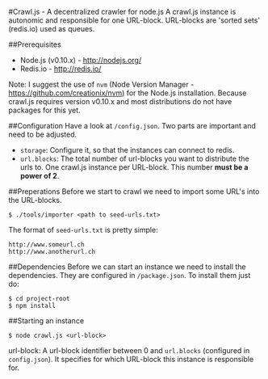#Crawl.js - A decentralized crawler for node.js
A crawl.js instance is autonomic and responsible for one URL-block. URL-blocks are 'sorted sets' (redis.io) used as queues.

##Prerequisites

* Node.js (v0.10.x) - http://nodejs.org/
* Redis.io - http://redis.io/

Note: I suggest the use of `nvm` (Node Version Manager - https://github.com/creationix/nvm) for the Node.js installation. Because crawl.js requires version v0.10.x and most distributions do not have packages for this yet.

##Configuration
Have a look at `/config.json`. Two parts are important and need to be adjusted. 

* `storage`: Configure it, so that the instances can connect to redis.
* `url.blocks`: The total number of url-blocks you want to distribute the urls to. One crawl.js instance per URL-block. This number **must be a power of 2**.

##Preperations
Before we start to crawl we need to import some URL's into the URL-blocks.

```Shell
$ ./tools/importer <path to seed-urls.txt>
```

The format of `seed-urls.txt` is pretty simple:

```Shell
http://www.someurl.ch
http://www.anotherurl.ch
```

##Dependencies
Before we can start an instance we need to install the dependencies. They are configured in `/package.json`.
To install them just do:
```Shell
$ cd project-root
$ npm install
```

##Starting an instance
```Shell
$ node crawl.js <url-block>
```

url-block: A url-block identifier between 0 and `url.blocks` (configured in `config.json`). It specifies for which URL-block this instance is responsible for.
